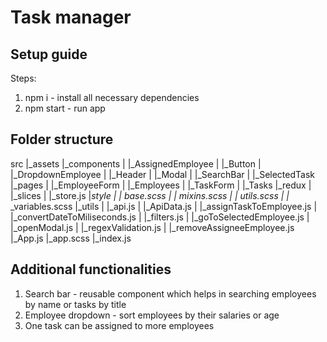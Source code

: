 # Task manager

## Setup guide
Steps:
1. npm i - install all necessary dependencies
2. npm start - run app

## Folder structure
src
|_assets
|_components
|  |_AssignedEmployee
|  |_Button
|  |_DropdownEmployee
|  |_Header
|  |_Modal
|  |_SearchBar
|  |_SelectedTask
|_pages
|  |_EmployeeForm
|  |_Employees
|  |_TaskForm
|  |_Tasks
|_redux
|  |_slices
|  |_store.js
|_style
|  |_ _base.scss
|  |_ _mixins.scss
|  |_ _utils.scss
|  |_ _variables.scss
|_utils
|  |_api.js
|  |_ApiData.js
|  |_assignTaskToEmployee.js
|  |_convertDateToMiliseconds.js
|  |_filters.js
|  |_goToSelectedEmployee.js
|  |_openModal.js
|  |_regexValidation.js
|  |_removeAssigneeEmployee.js
|_App.js
|_app.scss
|_index.js

## Additional functionalities
1. Search bar - reusable component which helps in searching employees by name or tasks by title
2. Employee dropdown - sort employees by their salaries or age
3. One task can be assigned to more employees